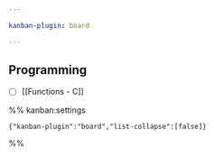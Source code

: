 ```yaml
---

kanban-plugin: board

---
```


## Programming

- [ ] [[Functions - C]]




%% kanban:settings
```
{"kanban-plugin":"board","list-collapse":[false]}
```
%%